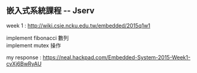 嵌入式系統課程 -- Jserv
------------------------------------------------------------------------
week 1 : http://wiki.csie.ncku.edu.tw/embedded/2015q1w1

  implement fibonacci 數列  
  implement mutex 操作

my response : https://neal.hackpad.com/Embedded-System-2015-Week1-cvXj6BwRyAU



